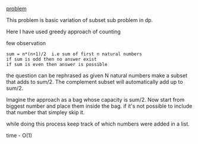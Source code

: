[problem](https://cses.fi/problemset/task/1092/)

This problem is basic variation of subset sub problem in dp.

Here I have used greedy approach of counting

few observation 

    sum = n*(n+1)/2  i.e sum of first n natural numbers
    if sum is odd then no answer exist
    if sum is even then answer is possible

the question can be rephrased as given N natural numbers make a subset that adds to sum/2. The complement subset will automatically add up to sum/2.

Imagine the approach as a bag whose capacity is sum/2. Now start from biggest number and place them inside the bag. if it's not possible to include that number that simpley skip it. 

while doing this process keep track of which numbers were added in a list. 

time - O(1)